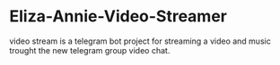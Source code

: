 # Eliza-Annie-Video-Streamer
video stream is a telegram bot project for streaming a video and music trought the new telegram group video chat.
